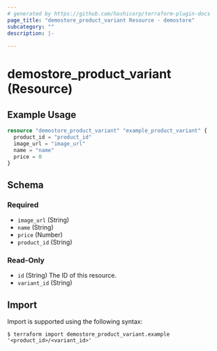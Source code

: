 ```yaml
---
# generated by https://github.com/hashicorp/terraform-plugin-docs
page_title: "demostore_product_variant Resource - demostore"
subcategory: ""
description: |-
  
---
```


# demostore_product_variant (Resource)



## Example Usage

```terraform
resource "demostore_product_variant" "example_product_variant" {
  product_id = "product_id"
  image_url = "image_url"
  name = "name"
  price = 0
}
```

<!-- schema generated by tfplugindocs -->
## Schema

### Required

- `image_url` (String)
- `name` (String)
- `price` (Number)
- `product_id` (String)

### Read-Only

- `id` (String) The ID of this resource.
- `variant_id` (String)

## Import

Import is supported using the following syntax:

```shell
$ terraform import demostore_product_variant.example '<product_id>/<variant_id>'
```
